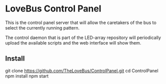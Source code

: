 # LoveBus Control Panel

This is the control panel server that will allow the caretakers of the bus to select the currently running pattern.

The control daemon that is part of the LED-array repository will periodically upload the available scripts and the web interface will show them.

## Install

git clone https://github.com/TheLoveBus/ControlPanel.git
cd ControlPanel
npm install
npm start
